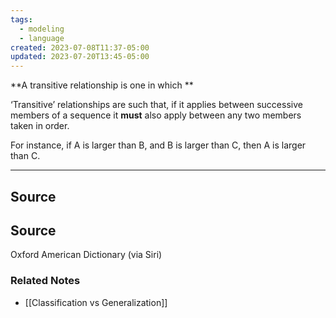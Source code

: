 ```yaml
---
tags:
  - modeling
  - language
created: 2023-07-08T11:37-05:00
updated: 2023-07-20T13:45-05:00
---
```

**A transitive relationship is one in which **

‘Transitive’ relationships are such that, if it applies between successive members of a sequence it **must** also apply between any two members taken in order. 

For instance, if A is larger than B, and B is larger than C, then A is larger than C.

---

## Source

## Source

Oxford American Dictionary (via Siri)

### Related Notes
- [[Classification vs Generalization]]